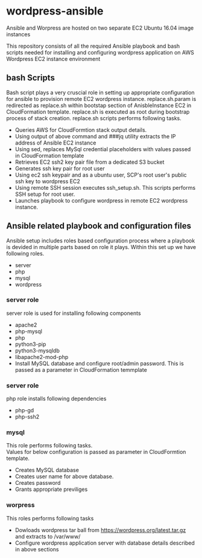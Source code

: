 # wordpress-ansible
Ansible and Worpress are hosted on two separate EC2 Ubuntu 16.04 image  instances

This repository consists of all the required Ansible playbook and bash scripts needed for installing and configuring wordpress application on AWS Wordpress EC2 instance environment

## bash Scripts
Bash script plays a very cruscial role in setting up appropriate configuration for ansible to provision remote EC2 wordpress instance. replace.sh.param is redirected as replace.sh within bootstap section of AnisbleInstance EC2 in CloudFormation template. replace.sh is executed as root during bootstrap process of stack creation. replace.sh scripts performs following tasks.<br> 

- Queries AWS for CloudFormtion stack output details.
- Using output of above command and ###jq utility extracts the IP address of Ansible EC2 instance
- Using sed, replaces MySql credential placeholders with values passed in CloudFormation template
- Retrieves EC2 ssh2 key pair file from a dedicated S3 bucket
- Generates ssh key pair for root user
- Using ec2 ssh keypair and as a ubuntu user, SCP's root user's public ssh key to wordpress EC2
- Using remote SSH session executes ssh_setup.sh. This scripts performs SSH setup for root user.
- Launches playbook to configure wordpress in remote EC2 wordpress instance.

## Ansible related playbook and configuration files
Ansible setup includes roles based configuration process where a playbook is devided in multiple parts based on role it plays. Within this set up we have following roles.<br>
- server<br>
- php<br>
- mysql<br>
- wordpress<br>

### server role
server role is used for installing following components <br>
- apache2<br>
- php-mysql<br>
- php<br>
- python3-pip<br>
- python3-mysqldb<br>
- libapache2-mod-php<br>
- Install MySQL database and configure root/admin password. This is passed as a parameter in CloudFormation temmplate

### server role
php role installs following dependencies<br>
 - php-gd<br>
 - php-ssh2<br>

### mysql
This role performs following tasks.<br>
Values for below configuration is passed as parameter in CloudFormtion template.<br>
- Creates MySQL database<br>
- Creates user name for above database.<br>
- Creates password<br>
- Grants appropriate previliges<br>

### worpress
This roles performs following tasks<br>
- Dowloads wordpress tar ball from https://wordpress.org/latest.tar.gz and extracts to /var/www/<br>
- Configure wordpress application server with database details described in above sections<br>

